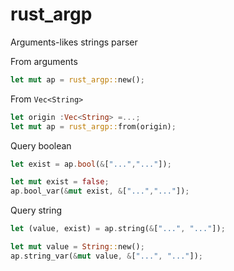 # rust_argp

Arguments-likes strings parser

From arguments

```rust
let mut ap = rust_argp::new();
```

From `Vec<String>`

```rust
let origin :Vec<String> =...;
let mut ap = rust_argp::from(origin);
```

Query boolean

```rust
let exist = ap.bool(&["...","..."]);
```

```rust
let mut exist = false;
ap.bool_var(&mut exist, &["...","..."]);
```

Query string

```rust
let (value, exist) = ap.string(&["...", "..."]);
```

```rust
let mut value = String::new();
ap.string_var(&mut value, &["...", "..."]);
```